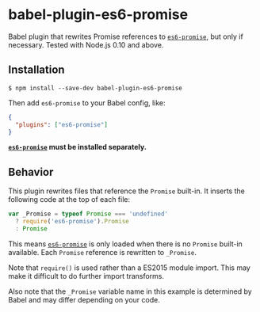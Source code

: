 # babel-plugin-es6-promise

Babel plugin that rewrites Promise references to [`es6-promise`], but only if
necessary. Tested with Node.js 0.10 and above.

## Installation

```console
$ npm install --save-dev babel-plugin-es6-promise
```

Then add `es6-promise` to your Babel config, like:

```json
{
  "plugins": ["es6-promise"]
}
```

**[`es6-promise`] must be installed separately.**

## Behavior

This plugin rewrites files that reference the `Promise` built-in. It inserts the
following code at the top of each file:

```js
var _Promise = typeof Promise === 'undefined'
  ? require('es6-promise').Promise
  : Promise
```

This means [`es6-promise`] is only loaded when there is no `Promise` built-in
available. Each `Promise` reference is rewritten to `_Promise`.

Note that `require()` is used rather than a ES2015 module import. This may make
it difficult to do further import transforms.

Also note that the `_Promise` variable name in this example is determined by
Babel and may differ depending on your code.

[`es6-promise`]: (https://github.com/stefanpenner/es6-promise)
